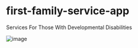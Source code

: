# first-family-service-app
Services For Those With Developmental Disabilities

![image](https://user-images.githubusercontent.com/32412208/169858152-c89e96b0-3a94-4587-85fc-c841004c03a7.png)
